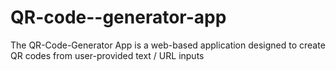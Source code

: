 # QR-code--generator-app
The QR-Code-Generator App is a web-based application designed to create QR codes from user-provided text  /  URL inputs
